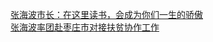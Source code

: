  
[张海波市长：在这里读书，会成为你们一生的骄傲](http://www.dianyue.me/archives/442/u4zuu9bbu4g33inb/)  
[张海波率团赴枣庄市对接扶贫协作工作](http://www.dianyue.me/archives/084/gbax4fw3h9vdg4np/)